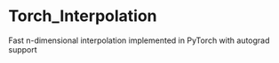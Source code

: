 # Torch_Interpolation

Fast n-dimensional interpolation implemented in PyTorch with autograd support
